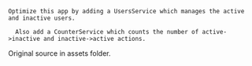     Optimize this app by adding a UsersService which manages the active and inactive users.

      Also add a CounterService which counts the number of active->inactive and inactive->active actions.

Original source in assets folder.
